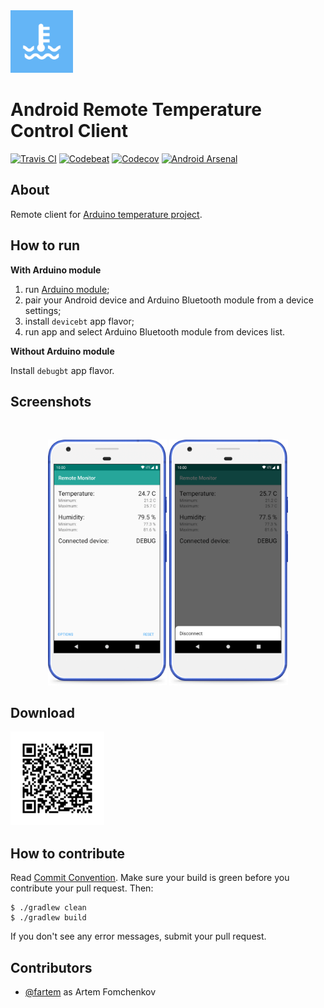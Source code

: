 <img src="media/logo/ic_app.png" height="100px" />

# Android Remote Temperature Control Client

[![Travis CI](https://travis-ci.org/fartem/android-remote-temperature-control-client.svg?branch=master)](https://travis-ci.org/fartem/android-remote-temperature-control-client)
[![Codebeat](https://codebeat.co/badges/18d9fcff-7f58-4b78-943e-47bc4d091238)](https://codebeat.co/projects/github-com-fartem-android-remote-temperature-control-client-master)
[![Codecov](https://codecov.io/gh/fartem/android-remote-temperature-control-client/branch/master/graph/badge.svg)](https://codecov.io/gh/fartem/android-remote-temperature-control-client)
[![Android Arsenal](https://img.shields.io/badge/Android%20Arsenal-Android%20Home%20Control%20Client-brightgreen.svg?style=flat)](https://android-arsenal.com/details/3/7943)

## About

Remote client for [Arduino temperature project](https://github.com/fartem/arduino-temperature-control).

## How to run

__With Arduino module__

1. run [Arduino module](https://github.com/fartem/arduino-temperature-control);
2. pair your Android device and Arduino Bluetooth module from a device settings;
3. install `devicebt` app flavor;
4. run app and select Arduino Bluetooth module from devices list.

__Without Arduino module__

Install `debugbt` app flavor.

## Screenshots

<br/>
<p align="center">
  <img src="media/screenshots/screenshot_01.png" width="190" />
  <img src="media/screenshots/screenshot_02.png" width="190" />
</p>

## Download

<img src="media/qrcodes/github_download.png" height="150px" />

## How to contribute

Read [Commit Convention](https://github.com/fartem/repository-rules/blob/master/commit-convention/COMMIT_CONVENTION.md). Make sure your build is green before you contribute your pull request. Then:

```shell
$ ./gradlew clean
$ ./gradlew build
```

If you don't see any error messages, submit your pull request.

## Contributors

* [@fartem](https://github.com/fartem) as Artem Fomchenkov
